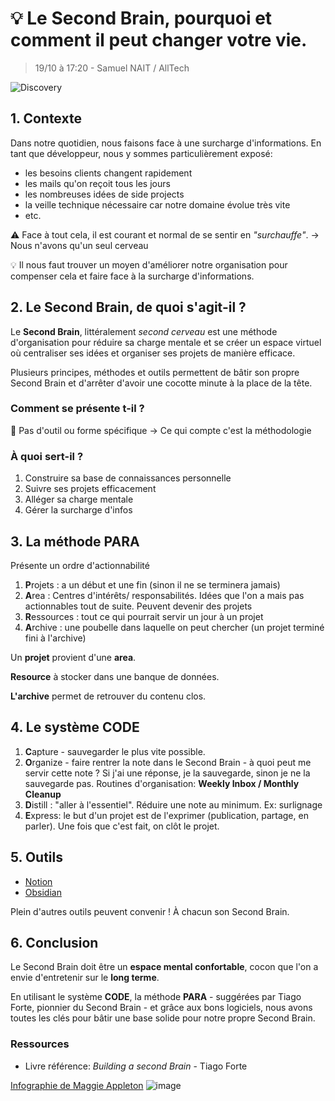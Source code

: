 # :bulb: Le Second Brain, pourquoi et comment il peut changer votre vie.
> 19/10 à 17:20 - Samuel NAIT / AllTech

![Discovery](https://img.shields.io/badge/Discovery-blue)


## 1. Contexte
Dans notre quotidien, nous faisons face à une surcharge d'informations.
En tant que développeur, nous y sommes particulièrement exposé:
- les besoins clients changent rapidement
- les mails qu'on reçoit tous les jours
- les nombreuses idées de side projects
- la veille technique nécessaire car notre domaine évolue très vite
- etc.

:warning: Face à tout cela, il est courant et normal de se sentir en *"surchauffe"*. &rarr; Nous n'avons qu'un seul cerveau

:bulb: Il nous faut trouver un moyen d'améliorer notre organisation pour compenser cela et faire face à la surcharge d'informations.

## 2. Le Second Brain, de quoi s'agit-il ?
Le **Second Brain**, littéralement  *second cerveau* est une méthode d'organisation pour réduire sa charge mentale et se créer un espace virtuel où centraliser ses idées et organiser ses projets de manière efficace.

Plusieurs principes, méthodes et outils permettent de bâtir son propre Second Brain et d'arrêter d'avoir une cocotte minute à la place de la tête.
 
### Comment se présente t-il ?
📝 Pas d'outil ou forme spécifique &rarr; Ce qui compte c'est la méthodologie

### À quoi sert-il ?
1. Construire sa base de connaissances personnelle
2. Suivre ses projets efficacement
3. Alléger sa charge mentale
4. Gérer la surcharge d'infos

## 3. La méthode PARA
Présente un ordre d'actionnabilité

1. **P**rojets : a un début et une fin (sinon il ne se terminera jamais)
2. **A**rea : Centres d'intérêts/ responsabilités. Idées que l'on a mais pas actionnables tout de suite. Peuvent devenir des projets
3. **R**essources : tout ce qui pourrait servir un jour à un projet
4. **A**rchive : une poubelle dans laquelle on peut chercher (un projet terminé fini à l'archive)

Un **projet** provient d'une **area**.

**Resource** à stocker dans une banque de données.

**L'archive** permet de retrouver du contenu clos.

## 4. Le système CODE
1. **C**apture - sauvegarder le plus vite possible.
2. **O**rganize - faire rentrer la note dans le Second Brain - à quoi peut me servir cette note ? Si j'ai une réponse, je la sauvegarde, sinon je ne la sauvegarde pas. Routines d'organisation: **Weekly Inbox / Monthly Cleanup**
3. **D**istill : "aller à l'essentiel". Réduire une note au minimum. Ex: surlignage
4. **E**xpress: le but d'un projet est de l'exprimer (publication, partage, en parler). Une fois que c'est fait, on clôt le projet.

## 5. Outils
* [Notion](https://www.notion.so)
* [Obsidian](https://obsidian.md)

Plein d'autres outils peuvent convenir ! À chacun son Second Brain.

## 6. Conclusion
Le Second Brain doit être un **espace mental confortable**, cocon que l'on a envie d'entretenir sur le **long terme**.

En utilisant le système **CODE**, la méthode **PARA** - suggérées par Tiago Forte, pionnier du Second Brain - et grâce aux bons logiciels, nous avons toutes les clés pour bâtir une base solide pour notre propre Second Brain.

### Ressources
- Livre référence: *Building a second Brain* - Tiago Forte

[Infographie de Maggie Appleton](https://maggieappleton.com/basb)
![image](https://github.com/ngriere/devfestnantes2023/assets/9659029/d024fa86-1f55-47ba-9e7e-8e11867af001)
